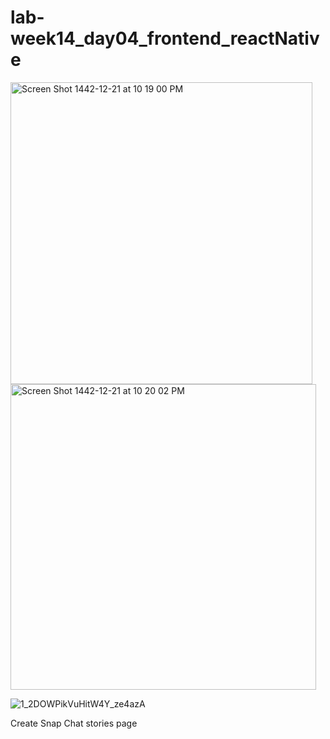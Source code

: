 # lab-week14_day04_frontend_reactNative
<img width="483" alt="Screen Shot 1442-12-21 at 10 19 00 PM" src="https://user-images.githubusercontent.com/82446110/127750344-90c4940c-a600-4386-9141-3a5e7fd2cd7a.png">

<img width="489" alt="Screen Shot 1442-12-21 at 10 20 02 PM" src="https://user-images.githubusercontent.com/82446110/127750363-8da9141e-7d54-43e1-a448-2a0ac3725afb.png">

![1_2DOWPikVuHitW4Y_ze4azA](https://user-images.githubusercontent.com/46518982/127336995-7f157ad6-e7dd-4b25-9251-73ced70fa5af.jpeg)

Create Snap Chat stories page
